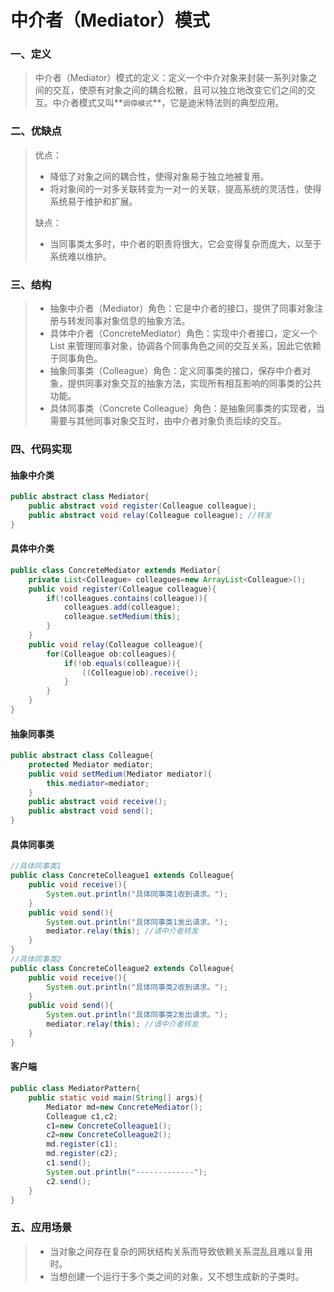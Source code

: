 # 中介者（Mediator）模式

### 一、定义

> ​		中介者（Mediator）模式的定义：定义一个中介对象来封装一系列对象之间的交互，使原有对象之间的耦合松散，且可以独立地改变它们之间的交互。中介者模式又叫**`调停模式`**，它是迪米特法则的典型应用。

### 二、优缺点

> 优点：
>
> - 降低了对象之间的耦合性，使得对象易于独立地被复用。
> - 将对象间的一对多关联转变为一对一的关联，提高系统的灵活性，使得系统易于维护和扩展。
>
> 缺点：
>
> - 当同事类太多时，中介者的职责将很大，它会变得复杂而庞大，以至于系统难以维护。

### 三、结构

> - 抽象中介者（Mediator）角色：它是中介者的接口，提供了同事对象注册与转发同事对象信息的抽象方法。
> - 具体中介者（ConcreteMediator）角色：实现中介者接口，定义一个 List 来管理同事对象，协调各个同事角色之间的交互关系，因此它依赖于同事角色。
> - 抽象同事类（Colleague）角色：定义同事类的接口，保存中介者对象，提供同事对象交互的抽象方法，实现所有相互影响的同事类的公共功能。
> - 具体同事类（Concrete Colleague）角色：是抽象同事类的实现者，当需要与其他同事对象交互时，由中介者对象负责后续的交互。

### 四、代码实现

#### 抽象中介类

```java
public abstract class Mediator{
    public abstract void register(Colleague colleague);
    public abstract void relay(Colleague colleague); //转发
}
```

#### 具体中介类

```java
public class ConcreteMediator extends Mediator{
    private List<Colleague> colleagues=new ArrayList<Colleague>();
    public void register(Colleague colleague){
        if(!colleagues.contains(colleague)){
            colleagues.add(colleague);
            colleague.setMedium(this);
        }
    }
    public void relay(Colleague colleague){
        for(Colleague ob:colleagues){
            if(!ob.equals(colleague)){
                ((Colleague)ob).receive();
            }   
        }
    }
}
```

#### 抽象同事类

```java
public abstract class Colleague{
    protected Mediator mediator;
    public void setMedium(Mediator mediator){
        this.mediator=mediator;
    }   
    public abstract void receive();   
    public abstract void send();
}
```

#### 具体同事类

```java
//具体同事类1
public class ConcreteColleague1 extends Colleague{
    public void receive(){
        System.out.println("具体同事类1收到请求。");
    }   
    public void send(){
        System.out.println("具体同事类1发出请求。");
        mediator.relay(this); //请中介者转发
    }
}
//具体同事类2
public class ConcreteColleague2 extends Colleague{
    public void receive(){
        System.out.println("具体同事类2收到请求。");
    }   
    public void send(){
        System.out.println("具体同事类2发出请求。");
        mediator.relay(this); //请中介者转发
    }
}
```

#### 客户端

```java
public class MediatorPattern{
    public static void main(String[] args){
        Mediator md=new ConcreteMediator();
        Colleague c1,c2;
        c1=new ConcreteColleague1();
        c2=new ConcreteColleague2();
        md.register(c1);
        md.register(c2);
        c1.send();
        System.out.println("-------------");
        c2.send();
    }
}
```

### 五、应用场景

>- 当对象之间存在复杂的网状结构关系而导致依赖关系混乱且难以复用时。
>- 当想创建一个运行于多个类之间的对象，又不想生成新的子类时。